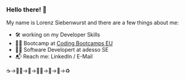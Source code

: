 ### Hello there! :vulcan_salute:

My name is Lorenz Siebenwurst and there are a few things about me:

- :hammer_and_wrench: working on my Developer Skills
- :hiking_boot::tent: Bootcamp at [Coding Bootcamps EU](https://www.coding-bootcamps.eu/)
- :man_student: Software Developert at adesso SE
- :mailbox_with_mail: Reach me: LinkedIn / E-Mail

:coffee:->:technologist:->:ramen:->:technologist:->:pizza:->:crescent_moon:->:recycle:
